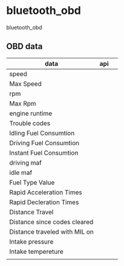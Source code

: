 # bluetooth_obd

bluetooth_obd

## OBD data 

|  data    |  api    |      |
| ---- | ---- | ---- |
|  speed    |      |      |
|  Max Speed    |      |      |
|  rpm    |      |      |
|  Max Rpm    |      |      |
|  engine runtime    |      |      |
|  Trouble codes    |      |      |
|  Idling Fuel Consumtion   |      |      |
|  Driving Fuel Consumtion    |      |      |
|  Instant Fuel Consumtion    |      |      |
|  driving maf    |      |      |
|  idle maf    |      |      |
|  Fuel Type Value    |      |      |
|  Rapid Acceleration Times    |      |      |
|  Rapid Decleration Times    |      |      |
|  Distance Travel    |      |      |
|  Distance since codes cleared    |      |      |
|  Distance traveled with MIL on    |      |      |
|  Intake pressure    |      |      |
|  Intake tempereture    |      |      |
|      |      |      |

